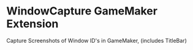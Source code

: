 # WindowCapture GameMaker Extension
Capture Screenshots of Window ID's in GameMaker, (includes TitleBar)
